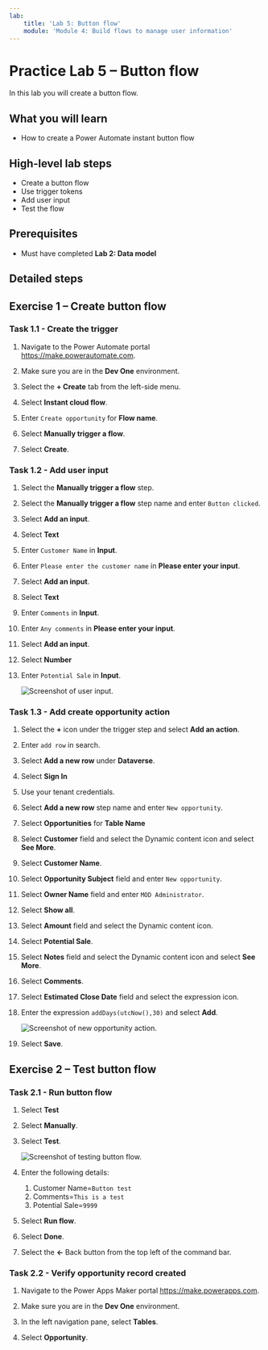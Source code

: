 ```yaml
---
lab:
    title: 'Lab 5: Button flow'
    module: 'Module 4: Build flows to manage user information'
---
```


# Practice Lab 5 – Button flow

In this lab you will create a button flow.

## What you will learn

- How to create a Power Automate instant button flow

## High-level lab steps

- Create a button flow
- Use trigger tokens
- Add user input
- Test the flow
  
## Prerequisites

- Must have completed **Lab 2: Data model**

## Detailed steps

## Exercise 1 – Create button flow

### Task 1.1 - Create the trigger

1. Navigate to the Power Automate portal <https://make.powerautomate.com>.

1. Make sure you are in the **Dev One** environment.

1. Select the **+ Create** tab from the left-side menu.

1. Select **Instant cloud flow**.

1. Enter `Create opportunity` for **Flow name**.

1. Select **Manually trigger a flow**.

1. Select **Create**.

### Task 1.2 - Add user input

1. Select the **Manually trigger a flow** step.

1. Select the **Manually trigger a flow** step name and enter `Button clicked`.

1. Select **Add an input**.

1. Select **Text**

1. Enter `Customer Name` in **Input**.

1. Enter `Please enter the customer name` in **Please enter your input**.

1. Select **Add an input**.

1. Select **Text**

1. Enter `Comments` in **Input**.

1. Enter `Any comments` in **Please enter your input**.

1. Select **Add an input**.

1. Select **Number**

1. Enter `Potential Sale` in **Input**.

    ![Screenshot of user input.](../media/user-input.png)

### Task 1.3 - Add create opportunity action

1. Select the **+** icon under the trigger step and select **Add an action**.

1. Enter `add row` in search.

1. Select **Add a new row** under **Dataverse**.

1. Select **Sign In**

1. Use your tenant credentials.

1. Select **Add a new row** step name and enter `New opportunity`.

1. Select **Opportunities** for **Table Name**

1. Select **Customer** field and select the Dynamic content icon and select **See More**.

1. Select **Customer Name**.

1. Select **Opportunity Subject** field and enter `New opportunity`.

1. Select **Owner Name** field and enter `MOD Administrator`.

1. Select **Show all**.

1. Select **Amount** field and select the Dynamic content icon.

1. Select **Potential Sale**.

1. Select **Notes** field and select the Dynamic content icon and select **See More**.

1. Select **Comments**.

1. Select **Estimated Close Date** field and select the expression icon.

1. Enter the expression `addDays(utcNow(),30)` and select **Add**.

    ![Screenshot of new opportunity action.](../media/new-opportunity-action.png)

1. Select **Save**.

## Exercise 2 – Test button flow

### Task 2.1 - Run button flow

1. Select **Test**

1. Select **Manually**.

1. Select **Test**.

    ![Screenshot of testing button flow.](../media/user-input-test.png)

1. Enter the following details:

   1. Customer Name=`Button test`
   1. Comments=`This is a test`
   1. Potential Sale=`9999`

1. Select **Run flow**.

1. Select **Done**.

1. Select the **<-** Back button from the top left of the command bar.

### Task 2.2 - Verify opportunity record created

1. Navigate to the Power Apps Maker portal <https://make.powerapps.com>.

1. Make sure you are in the **Dev One** environment.

1. In the left navigation pane, select **Tables**.

1. Select **Opportunity**.
